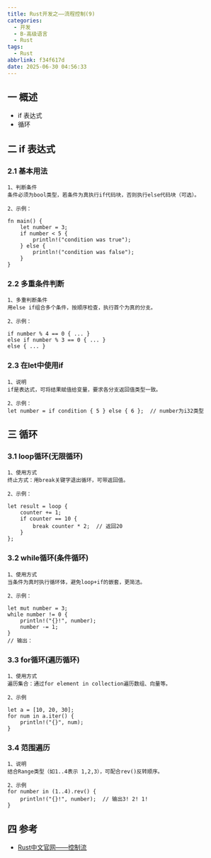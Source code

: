 ```yaml
---
title: Rust开发之——流程控制(9)
categories:
  - 开发
  - B-高级语言
  - Rust
tags:
  - Rust
abbrlink: f34f617d
date: 2025-06-30 04:56:33
---
```

## 一 概述

* if 表达式
* 循环

<!--more-->

## 二 if 表达式

### 2.1 基本用法

```
1、判断条件
条件必须为bool类型，若条件为真执行if代码块，否则执行else代码块（可选）。

2、示例：

fn main() {
    let number = 3;
    if number < 5 {
        println!("condition was true");
    } else {
        println!("condition was false");
    }
}
```

### 2.2 多重条件判断

```
1、多重判断条件
用else if组合多个条件，按顺序检查，执行首个为真的分支。

2、示例：

if number % 4 == 0 { ... } 
else if number % 3 == 0 { ... } 
else { ... }
```

### 2.3 在let中使用if

```
1、说明
if是表达式，可将结果赋值给变量，要求各分支返回值类型一致。

2、示例：
let number = if condition { 5 } else { 6 };  // number为i32类型
```

## 三 循环

### 3.1 loop循环(无限循环)

```
1、使用方式
终止方式：用break关键字退出循环，可带返回值。

2、示例：

let result = loop {
    counter += 1;
    if counter == 10 {
        break counter * 2;  // 返回20
    }
};
```

### 3.2 while循环(条件循环)

```
1、使用方式
当条件为真时执行循环体，避免loop+if的嵌套，更简洁。

2、示例：

let mut number = 3;
while number != 0 {
    println!("{}!", number);
    number -= 1;
}
// 输出：
```

### 3.3 for循环(遍历循环)

```
1、使用方式
遍历集合：通过for element in collection遍历数组、向量等。

2、示例

let a = [10, 20, 30];
for num in a.iter() {
    println!("{}", num);
}
```

### 3.4 范围遍历

```
1、说明
结合Range类型（如1..4表示 1,2,3），可配合rev()反转顺序。

2、示例
for number in (1..4).rev() {
    println!("{}!", number);  // 输出3! 2! 1!
}
```

## 四 参考

* [Rust中文官网——控制流](https://rust.bootcss.com/ch03-05-control-flow.html#if-%E8%A1%A8%E8%BE%BE%E5%BC%8F)